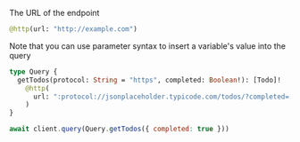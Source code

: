 The URL of the endpoint

```graphql
@http(url: "http://example.com")
```

Note that you can use parameter syntax to insert a variable's value into the query

```graphql
type Query {
  getTodos(protocol: String = "https", completed: Boolean!): [Todo]!
    @http(
      url: ":protocol://jsonplaceholder.typicode.com/todos/?completed=:completed"
    )
}
```

```javascript
await client.query(Query.getTodos({ completed: true }))
```
